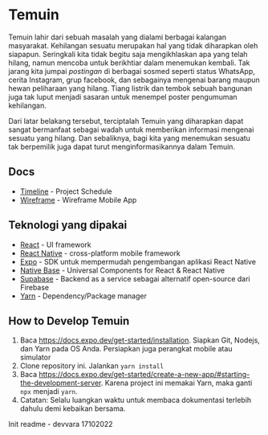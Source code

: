 # Temuin

Temuin lahir dari sebuah masalah yang dialami berbagai kalangan masyarakat. Kehilangan sesuatu merupakan hal yang tidak diharapkan oleh siapapun. Seringkali kita tidak begitu saja mengikhlaskan apa yang telah hilang, namun mencoba untuk berikhtiar dalam menemukan kembali. Tak jarang kita jumpai *postingan* di berbagai sosmed seperti status WhatsApp, cerita Instagram, grup facebook, dan sebagainya mengenai barang maupun hewan peliharaan yang hilang. Tiang listrik dan tembok sebuah bangunan juga tak luput menjadi sasaran untuk menempel poster pengumuman kehilangan. 

Dari latar belakang tersebut, terciptalah Temuin yang diharapkan dapat sangat bermanfaat sebagai wadah untuk memberikan informasi mengenai sesuatu yang hilang. Dan sebaliknya, bagi kita yang menemukan sesuatu tak berpemilik juga dapat turut menginformasikannya dalam Temuin.


## Docs
- [Timeline](https://binusianorg-my.sharepoint.com/personal/qaisha_rishivian_binus_ac_id/_layouts/15/guestaccess.aspx?share=EUsdphtRrN1Cm4VvQ3e1slYBmrJoeFAEKou86vHiwF5mDg&e=FvuPSB) - Project Schedule
- [Wireframe](https://whimsical.com/temuin-mobile-Xmhww8AE9aKp2wfNoGa2jY) - Wireframe Mobile App


## Teknologi yang dipakai

- [React](https://beta.reactjs.org) - UI framework
- [React Native](https://reactnative.dev) - cross-platform mobile framework
- [Expo](https://expo.dev) - SDK untuk mempermudah pengembangan aplikasi React Native
- [Native Base](https://nativebase.io) - Universal Components for React & React Native
- [Supabase](https://supabase.com) - Backend as a service sebagai alternatif open-source dari Firebase
- [Yarn](https://classic.yarnpkg.com) - Dependency/Package manager


## How to Develop Temuin

1. Baca https://docs.expo.dev/get-started/installation. Siapkan Git, Nodejs, dan Yarn pada OS Anda. Persiapkan juga perangkat mobile atau simulator
2. Clone repository ini. Jalankan `yarn install`
3. Baca https://docs.expo.dev/get-started/create-a-new-app/#starting-the-development-server. Karena project ini memakai Yarn, maka ganti `npx` menjadi `yarn`.
4. Catatan: Selalu luangkan waktu untuk membaca dokumentasi terlebih dahulu demi kebaikan bersama.






Init readme - devvara 17102022